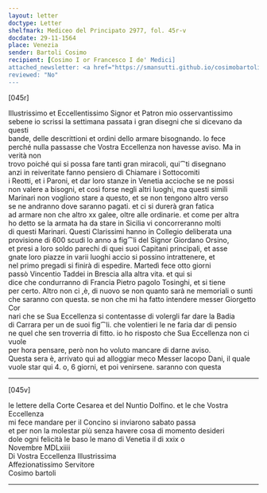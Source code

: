 ```yaml
---
layout: letter
doctype: Letter
shelfmark: Mediceo del Principato 2977, fol. 45r-v
docdate: 29-11-1564
place: Venezia
sender: Bartoli Cosimo
recipient: [Cosimo I or Francesco I de' Medici]
attached_newsletter: <a href="https://smansutti.github.io/cosimobartoli/texts/3079_096/">3079_096</a>
reviewed: "No"
---
```


[045r]  
  
  
Illustrissimo et Eccellentissimo Signor et Patron mio osservantissimo  
sebene io scrissi la settimana passata i gran disegni che si dicevano da questi  
bande, delle descrittioni et ordini dello armare bisognando. lo fece  
perché nulla passasse che Vostra Eccellenza non havesse aviso. Ma in verità non  
trovo poiché qui si possa fare tanti gran miracoli, qui⁀ti disegnano  
anzi in reiveritate fanno pensiero di Chiamare i Sottocomiti  
i Reotti, et i Paroni, et dar loro stanze in Venetia accioche se ne possi  
non valere a bisogni, et così forse negli altri luoghi, ma questi simili  
Marinari non vogliono stare a questo, et se non tengono altro verso  
se ne andranno dove saranno pagati. et ci si durerà gran fatica  
ad armare non che altro xx galee, oltre alle ordinarie. et come per altra  
ho detto se la armata ha da stare in Sicilia vi concorreranno molti  
di questi Marinari. Questi Clarissimi hanno in Collegio deliberata una  
provisione di 600 scudi lo anno a fig⁀li del Signor Giordano Orsino,  
et presi a loro soldo parechi di quei suoi Capitani principali, et asse  
gnate loro piazze in varii luoghi accio si possino intrattenere, et  
nel primo pregadi si finirà di espedire. Martedì fece otto giorni  
passò Vincentio Taddei in Brescia alla altra vita. et qui si  
dice che condurranno di Francia Pietro pagolo Tosinghi, et si tiene  
per certo. Altro non ci ,è, di nuovo se non quanto sarà ne memoriali o sunti  
che saranno con questa. se non che mi ha fatto intendere messer Giorgetto Cor  
nari che se Sua Eccellenza si contentasse di volergli far dare la Badia  
di Carrara per un de suoi fig⁀li. che volentieri le ne faria dar di pensio  
ne quel che sen troverria di fitto. io ho risposto che Sua Eccellenza non ci vuole  
per hora pensare, però non ho voluto mancare di darne aviso.  
Questa sera è, arrivato qui ad alloggiar meco Messer Iacopo Dani, il quale  
vuole star qui 4. o, 6 giorni, et poi venirsene. saranno con questa  
  
---  

[045v]  
  
  
le lettere della Corte Cesarea et del Nuntio Dolfino. et le che Vostra Eccellenza  
mi fece mandare per il Concino si inviarono sabato passa  
et per non la molestar più senza havere cosa di momento desideri  
dole ogni felicità le baso le mano di Venetia il di xxix o  
Novembre MDLxiiii  
Di Vostra Eccellenza Illustrissima  
Affezionatissimo Servitore  
Cosimo bartoli  
  
---  

